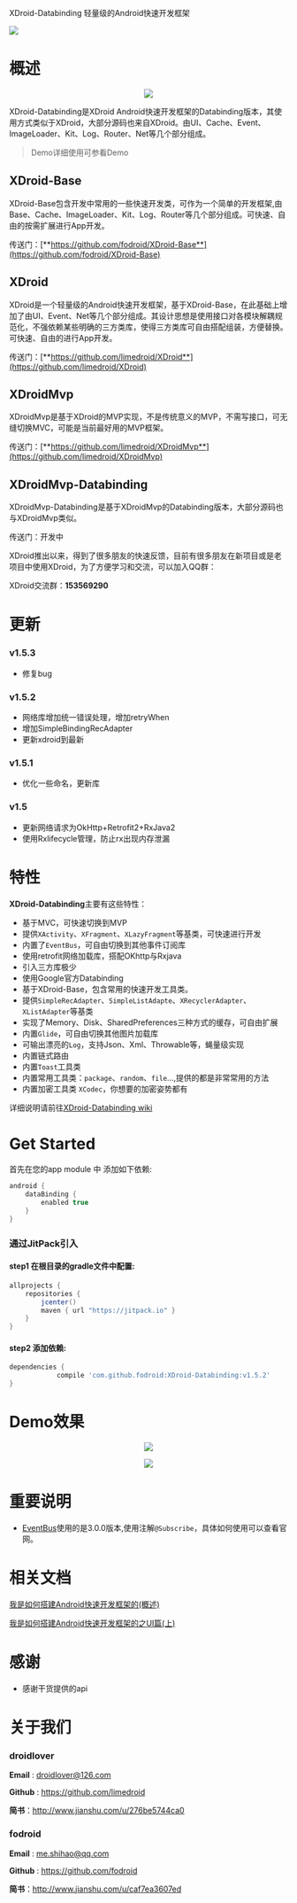 XDroid-Databinding 轻量级的Android快速开发框架

[![](https://jitpack.io/v/fodroid/XDroid-DataBinding.svg)](https://jitpack.io/#fodroid/XDroid-DataBinding)

# 概述

<p align="center">
	<img src="xdroid_logo_128.png"/>
</p>

XDroid-Databinding是XDroid Android快速开发框架的Databinding版本，其使用方式类似于XDroid，大部分源码也来自XDroid。由UI、Cache、Event、ImageLoader、Kit、Log、Router、Net等几个部分组成。

> Demo详细使用可参看Demo

## XDroid-Base

XDroid-Base包含开发中常用的一些快速开发类，可作为一个简单的开发框架,由Base、Cache、ImageLoader、Kit、Log、Router等几个部分组成。可快速、自由的按需扩展进行App开发。

传送门：[**https://github.com/fodroid/XDroid-Base**](https://github.com/fodroid/XDroid-Base)

## XDroid

XDroid是一个轻量级的Android快速开发框架，基于XDroid-Base，在此基础上增加了由UI、Event、Net等几个部分组成。其设计思想是使用接口对各模块解耦规范化，不强依赖某些明确的三方类库，使得三方类库可自由搭配组装，方便替换。可快速、自由的进行App开发。

传送门：[**https://github.com/limedroid/XDroid**](https://github.com/limedroid/XDroid)

## XDroidMvp

XDroidMvp是基于XDroid的MVP实现，不是传统意义的MVP，不需写接口，可无缝切换MVC，可能是当前最好用的MVP框架。

传送门：[**https://github.com/limedroid/XDroidMvp**](https://github.com/limedroid/XDroidMvp)

## XDroidMvp-Databinding

XDroidMvp-Databinding是基于XDroidMvp的Databinding版本，大部分源码也与XDroidMvp类似。

传送门：开发中

XDroid推出以来，得到了很多朋友的快速反馈，目前有很多朋友在新项目或是老项目中使用XDroid，为了方便学习和交流，可以加入QQ群：

XDroid交流群：**153569290**
# 更新
### v1.5.3
* 修复bug
### v1.5.2
* 网络库增加统一错误处理，增加retryWhen
* 增加SimpleBindingRecAdapter
* 更新xdroid到最新

### v1.5.1
* 优化一些命名，更新库
### v1.5
* 更新网络请求为OkHttp+Retrofit2+RxJava2
* 使用Rxlifecycle管理，防止rx出现内存泄漏


# 特性

**XDroid-Databinding**主要有这些特性：

* 基于MVC，可快速切换到MVP
* 提供`XActivity`、`XFragment`、`XLazyFragment`等基类，可快速进行开发
* 内置了`EventBus`，可自由切换到其他事件订阅库
* 使用retrofit网络加载库，搭配OKhttp与Rxjava
* 引入三方库极少
* 使用Google官方Databinding
* 基于XDroid-Base，包含常用的快速开发工具类。
* 提供`SimpleRecAdapter`、`SimpleListAdapte`、`XRecyclerAdapter`、`XListAdapter`等基类
* 实现了Memory、Disk、SharedPreferences三种方式的缓存，可自由扩展
* 内置`Glide`，可自由切换其他图片加载库
* 可输出漂亮的`Log`，支持Json、Xml、Throwable等，蝇量级实现
* 内置链式路由
* 内置`Toast`工具类
* 内置常用工具类：`package`、`random`、`file`...,提供的都是非常常用的方法
* 内置加密工具类 `XCodec`，你想要的加密姿势都有

详细说明请前往[XDroid-Databinding wiki](https://github.com/fodroid/XDroid-Databinding/wiki)

# Get Started
首先在您的app module 中 添加如下依赖: 
```groovy
android {
    dataBinding {
        enabled true
    }
}
```

### 通过JitPack引入

#### step1 在根目录的gradle文件中配置:
```groovy
allprojects {
    repositories {
        jcenter()
        maven { url "https://jitpack.io" }
    }
}
```

#### step2 添加依赖:
```groovy
dependencies {
	        compile 'com.github.fodroid:XDroid-Databinding:v1.5.2'
}
```


# Demo效果

<p align="center">
	<img src="art/snapshot_2.png"/>
</p>

<p align="center">
	<img src="art/snapshot_1.png"/>
</p>


# 重要说明

* [EventBus](https://github.com/greenrobot/EventBus)使用的是3.0.0版本,使用注解`@Subscribe`，具体如何使用可以查看官网。


# 相关文档

[我是如何搭建Android快速开发框架的(概述)](http://www.jianshu.com/p/cde5468029b4)

[我是如何搭建Android快速开发框架的之UI篇(上)](http://www.jianshu.com/p/c909f72cdd02)

# 感谢

* 感谢干货提供的api


# 关于我们
### droidlover
**Email** : droidlover@126.com

**Github** : https://github.com/limedroid

**简书**：http://www.jianshu.com/u/276be5744ca0
### fodroid
**Email** : me.shihao@qq.com

**Github** : https://github.com/fodroid

**简书**：http://www.jianshu.com/u/caf7ea3607ed
